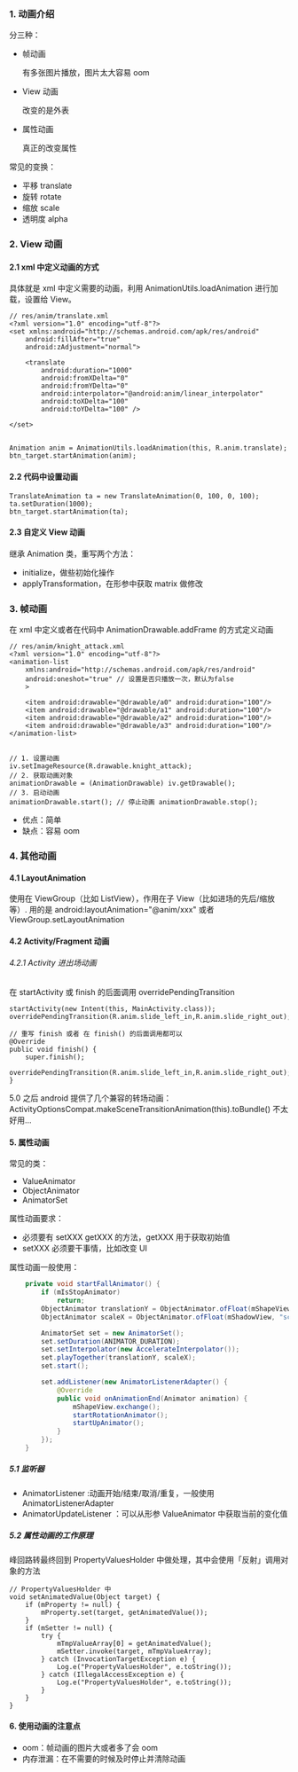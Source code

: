 

### 1. 动画介绍

分三种：
- 帧动画

    有多张图片播放，图片太大容易 oom
- View 动画

    改变的是外表
- 属性动画

    真正的改变属性


常见的变换：
- 平移 translate
- 旋转 rotate
- 缩放 scale
- 透明度 alpha

### 2. View 动画

#### 2.1 xml 中定义动画的方式

具体就是 xml 中定义需要的动画，利用 AnimationUtils.loadAnimation 进行加载，设置给 View。

```
// res/anim/translate.xml
<?xml version="1.0" encoding="utf-8"?>
<set xmlns:android="http://schemas.android.com/apk/res/android"
    android:fillAfter="true"
    android:zAdjustment="normal">

    <translate
        android:duration="1000"
        android:fromXDelta="0"
        android:fromYDelta="0"
        android:interpolator="@android:anim/linear_interpolator"
        android:toXDelta="100"
        android:toYDelta="100" />

</set>


Animation anim = AnimationUtils.loadAnimation(this, R.anim.translate);
btn_target.startAnimation(anim);
```


#### 2.2 代码中设置动画
```
TranslateAnimation ta = new TranslateAnimation(0, 100, 0, 100);
ta.setDuration(1000);
btn_target.startAnimation(ta);
```


#### 2.3 自定义 View 动画
继承 Animation 类，重写两个方法：
- initialize，做些初始化操作
- applyTransformation，在形参中获取 matrix 做修改


### 3. 帧动画
在 xml 中定义或者在代码中 AnimationDrawable.addFrame 的方式定义动画

```
// res/anim/knight_attack.xml
<?xml version="1.0" encoding="utf-8"?>
<animation-list
    xmlns:android="http://schemas.android.com/apk/res/android"
    android:oneshot="true" // 设置是否只播放一次，默认为false
    >

    <item android:drawable="@drawable/a0" android:duration="100"/>
    <item android:drawable="@drawable/a1" android:duration="100"/>
    <item android:drawable="@drawable/a2" android:duration="100"/>
    <item android:drawable="@drawable/a3" android:duration="100"/>
</animation-list>


// 1. 设置动画
iv.setImageResource(R.drawable.knight_attack);
// 2. 获取动画对象
animationDrawable = (AnimationDrawable) iv.getDrawable();
// 3. 启动动画
animationDrawable.start(); // 停止动画 animationDrawable.stop();
```
- 优点：简单
- 缺点：容易 oom


### 4. 其他动画

#### 4.1 LayoutAnimation
使用在 ViewGroup（比如 ListView），作用在子 View（比如进场的先后/缩放等）.
用的是 android:layoutAnimation="@anim/xxx" 或者 ViewGroup.setLayoutAnimation

#### 4.2 Activity/Fragment 动画
###### 4.2.1 Activity 进出场动画
在 startActivity 或 finish 的后面调用 overridePendingTransition

```
startActivity(new Intent(this, MainActivity.class));
overridePendingTransition(R.anim.slide_left_in,R.anim.slide_right_out);

// 重写 finish 或者 在 finish() 的后面调用都可以
@Override
public void finish() {
    super.finish();
    overridePendingTransition(R.anim.slide_left_in,R.anim.slide_right_out);
}
```
5.0 之后 android 提供了几个兼容的转场动画：ActivityOptionsCompat.makeSceneTransitionAnimation(this).toBundle() 不太好用...


#### 5. 属性动画
常见的类：

- ValueAnimator
- ObjectAnimator
- AnimatorSet

属性动画要求：
- 必须要有 setXXX getXXX 的方法，getXXX 用于获取初始值
- setXXX 必须要干事情，比如改变 UI

属性动画一般使用：

``` java
    private void startFallAnimator() {
        if (mIsStopAnimator)
            return;
        ObjectAnimator translationY = ObjectAnimator.ofFloat(mShapeView, "translationY", 0, mTranslationDistance);
        ObjectAnimator scaleX = ObjectAnimator.ofFloat(mShadowView, "scaleX", 1f, 0.3f);

        AnimatorSet set = new AnimatorSet();
        set.setDuration(ANIMATOR_DURATION);
        set.setInterpolator(new AccelerateInterpolator());
        set.playTogether(translationY, scaleX);
        set.start();

        set.addListener(new AnimatorListenerAdapter() {
            @Override
            public void onAnimationEnd(Animator animation) {
                mShapeView.exchange();
                startRotationAnimator();
                startUpAnimator();
            }
        });
    }

```

##### 5.1 监听器
- AnimatorListener :动画开始/结束/取消/重复，一般使用 AnimatorListenerAdapter
- AnimatorUpdateListener ：可以从形参 ValueAnimator 中获取当前的变化值


##### 5.2 属性动画的工作原理
峰回路转最终回到 PropertyValuesHolder 中做处理，其中会使用「反射」调用对象的方法
```
// PropertyValuesHolder 中
void setAnimatedValue(Object target) {
    if (mProperty != null) {
        mProperty.set(target, getAnimatedValue());
    }
    if (mSetter != null) {
        try {
            mTmpValueArray[0] = getAnimatedValue();
            mSetter.invoke(target, mTmpValueArray);
        } catch (InvocationTargetException e) {
            Log.e("PropertyValuesHolder", e.toString());
        } catch (IllegalAccessException e) {
            Log.e("PropertyValuesHolder", e.toString());
        }
    }
}
```

#### 6. 使用动画的注意点
- oom：帧动画的图片大或者多了会 oom
- 内存泄漏：在不需要的时候及时停止并清除动画